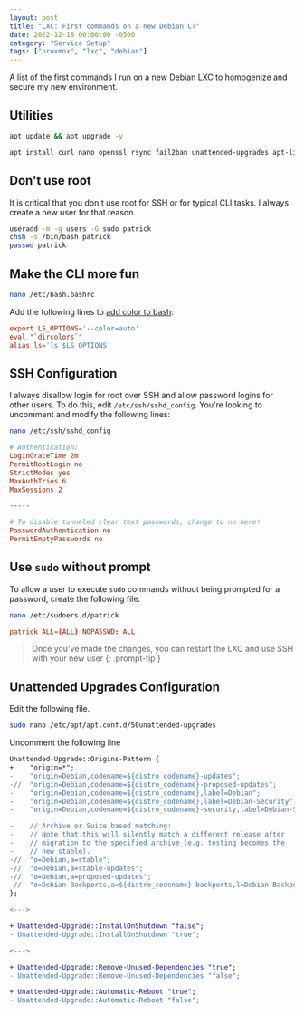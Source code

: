 ```yaml
---
layout: post
title: "LXC: First commands on a new Debian CT"
date: 2022-12-18 00:00:00 -0500
category: "Service Setup"
tags: ["proxmox", "lxc", "debian"]
---
```


A list of the first commands I run on a new Debian LXC to homogenize and secure my new environment.

<!--more-->

## Utilities

```bash
apt update && apt upgrade -y
```

```bash
apt install curl nano openssl rsync fail2ban unattended-upgrades apt-listchanges sudo -y
```

## Don't use root

It is critical that you don't use root for SSH or for typical CLI tasks. I always create a new user for that reason.

```bash
useradd -m -g users -G sudo patrick
chsh -s /bin/bash patrick
passwd patrick
```

## Make the CLI more fun

```bash
nano /etc/bash.bashrc
```

Add the following lines to [add color to bash](https://wiki.debian.org/BashColors):

```conf
export LS_OPTIONS='--color=auto'
eval "`dircolors`"
alias ls='ls $LS_OPTIONS'
```

## SSH Configuration

I always disallow login for root over SSH and allow password logins for other users. To do this, edit `/etc/ssh/sshd_config`. You're looking to uncomment and modify the following lines:

```bash
nano /etc/ssh/sshd_config
```

```conf
# Authentication:
LoginGraceTime 2m
PermitRootLogin no
StrictModes yes
MaxAuthTries 6
MaxSessions 2

-----

# To disable tunneled clear text passwords, change to no here!
PasswordAuthentication no
PermitEmptyPasswords no
```

## Use `sudo` without prompt

To allow a user to execute `sudo` commands without being prompted for a password, create the following file.

```bash
nano /etc/sudoers.d/patrick
```

```conf
patrick ALL=(ALL) NOPASSWD: ALL
```

> Once you've made the changes, you can restart the LXC and use SSH with your new user
> {: .prompt-tip }

## Unattended Upgrades Configuration

Edit the following file.

```bash
sudo nano /etc/apt/apt.conf.d/50unattended-upgrades
```

Uncomment the following line

```diff
Unattended-Upgrade::Origins-Pattern {
+    "origin=*";
-    "origin=Debian,codename=${distro_codename}-updates";
-//  "origin=Debian,codename=${distro_codename}-proposed-updates";
-    "origin=Debian,codename=${distro_codename},label=Debian";
-    "origin=Debian,codename=${distro_codename},label=Debian-Security";
-    "origin=Debian,codename=${distro_codename}-security,label=Debian-Security";

-    // Archive or Suite based matching:
-    // Note that this will silently match a different release after
-    // migration to the specified archive (e.g. testing becomes the
-    // new stable).
-//  "o=Debian,a=stable";
-//  "o=Debian,a=stable-updates";
-//  "o=Debian,a=proposed-updates";
-//  "o=Debian Backports,a=${distro_codename}-backports,l=Debian Backports";
};

<--->

+ Unattended-Upgrade::InstallOnShutdown "false";
- Unattended-Upgrade::InstallOnShutdown "true";

<--->

+ Unattended-Upgrade::Remove-Unused-Dependencies "true";
- Unattended-Upgrade::Remove-Unused-Dependencies "false";

+ Unattended-Upgrade::Automatic-Reboot "true";
- Unattended-Upgrade::Automatic-Reboot "false";
```
